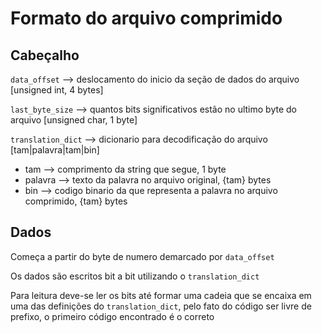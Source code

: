 # Formato do arquivo comprimido

## Cabeçalho

`data_offset` --> deslocamento do inicio da seção de dados do arquivo [unsigned int, 4 bytes]

`last_byte_size` --> quantos bits significativos estão no ultimo byte do arquivo [unsigned char, 1 byte]

`translation_dict` --> dicionario para decodificação do arquivo [tam|palavra|tam|bin]

* tam --> comprimento da string que segue, 1 byte
* palavra --> texto da palavra no arquivo original, {tam} bytes
* bin --> codigo binario da que representa a palavra no arquivo comprimido, {tam} bytes

## Dados

Começa a partir do byte de numero demarcado por `data_offset`

Os dados são escritos bit a bit utilizando o `translation_dict`

Para leitura deve-se ler os bits até formar uma cadeia que se encaixa em uma das definições do `translation_dict`, pelo fato do código ser livre de prefixo, o primeiro código encontrado é o correto